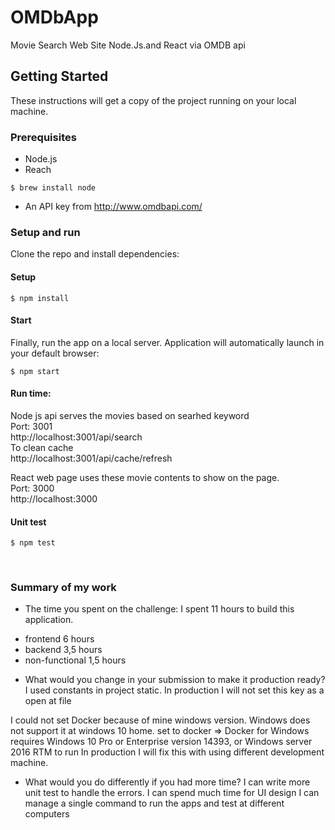 # OMDbApp
Movie Search Web Site Node.Js.and React via OMDB api

## Getting Started

These instructions will get a copy of the project running on your local machine.





### Prerequisites

* Node.js
* Reach 

```
$ brew install node
```

* An API key from http://www.omdbapi.com/





### Setup and run

Clone the repo and install dependencies:


#### Setup

```
$ npm install
```


#### Start

Finally, run the app on a local server. 
Application will automatically launch in your default browser:
```
$ npm start
```

#### Run time:

Node js api serves the movies based on searhed keyword
<br/>
Port: 3001 <br/>
http://localhost:3001/api/search
<br/>
To clean cache <br/>
http://localhost:3001/api/cache/refresh 


React web page uses these movie contents to show on the page.
<br/>
Port: 3000 <br/>
http://localhost:3000


#### Unit test
```
$ npm test
```
<br/>


### Summary of my work

 * The time you spent on the challenge:
 I spent 11 hours to build this application.
 - frontend 6 hours
 - backend 3,5 hours
 - non-functional 1,5 hours 

 * What would you change in your submission to make it production ready?
 I used constants in project static.
 In production I will not set this key as a open at file
 
 I could not set Docker because of mine windows version.
 Windows does not support it at windows 10 home.
 set to docker => Docker for Windows requires Windows 10 Pro or Enterprise version 14393, or Windows server 2016 RTM to run
 In production I will fix this with using different development machine.
 
 * What would you do differently if you had more time?
 I can write more unit test to handle the errors.
 I can spend much time for UI design
 I can manage a single command to run the apps and test at different computers

